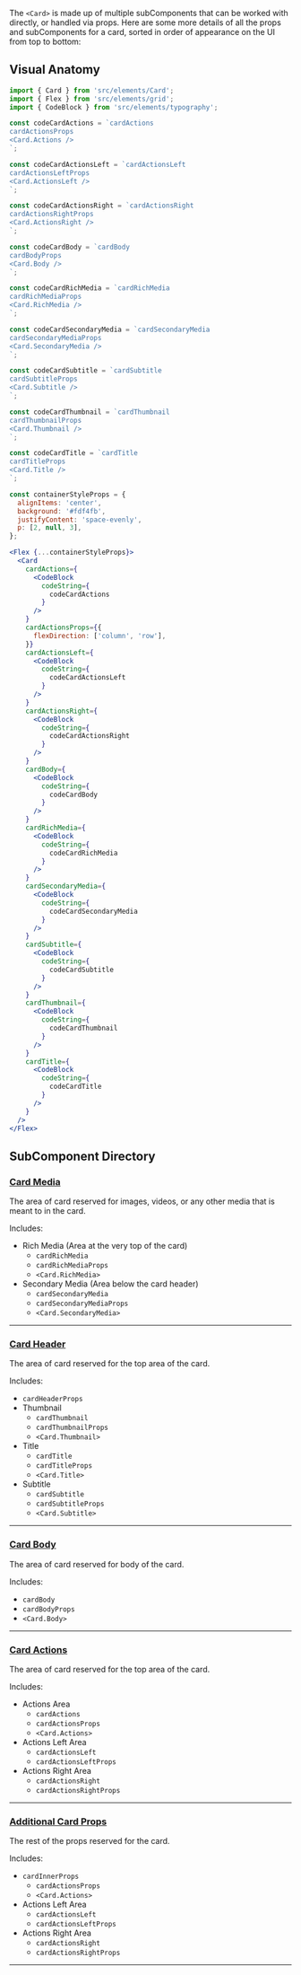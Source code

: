 The `<Card>` is made up of multiple subComponents that can be worked with directly, or handled via props.  Here are some more details of all the props and subComponents for a card, sorted in order of appearance on the UI from top to bottom:

## Visual Anatomy

```jsx in Markdown
import { Card } from 'src/elements/Card';
import { Flex } from 'src/elements/grid';
import { CodeBlock } from 'src/elements/typography';

const codeCardActions = `cardActions
cardActionsProps
<Card.Actions />
`;

const codeCardActionsLeft = `cardActionsLeft
cardActionsLeftProps
<Card.ActionsLeft />
`;

const codeCardActionsRight = `cardActionsRight
cardActionsRightProps
<Card.ActionsRight />
`;

const codeCardBody = `cardBody
cardBodyProps
<Card.Body />
`;

const codeCardRichMedia = `cardRichMedia
cardRichMediaProps
<Card.RichMedia />
`;

const codeCardSecondaryMedia = `cardSecondaryMedia
cardSecondaryMediaProps
<Card.SecondaryMedia />
`;

const codeCardSubtitle = `cardSubtitle
cardSubtitleProps
<Card.Subtitle />
`;

const codeCardThumbnail = `cardThumbnail
cardThumbnailProps
<Card.Thumbnail />
`;

const codeCardTitle = `cardTitle
cardTitleProps
<Card.Title />
`;

const containerStyleProps = {
  alignItems: 'center',
  background: '#fdf4fb',
  justifyContent: 'space-evenly',
  p: [2, null, 3],
};

<Flex {...containerStyleProps}>
  <Card
    cardActions={
      <CodeBlock
        codeString={
          codeCardActions
        }
      />
    }
    cardActionsProps={{
      flexDirection: ['column', 'row'],
    }}
    cardActionsLeft={
      <CodeBlock
        codeString={
          codeCardActionsLeft
        }
      />
    }
    cardActionsRight={
      <CodeBlock
        codeString={
          codeCardActionsRight
        }
      />
    }
    cardBody={
      <CodeBlock
        codeString={
          codeCardBody
        }
      />
    }
    cardRichMedia={
      <CodeBlock
        codeString={
          codeCardRichMedia
        }
      />
    }
    cardSecondaryMedia={
      <CodeBlock
        codeString={
          codeCardSecondaryMedia
        }
      />
    }
    cardSubtitle={
      <CodeBlock
        codeString={
          codeCardSubtitle
        }
      />
    }
    cardThumbnail={
      <CodeBlock
        codeString={
          codeCardThumbnail
        }
      />
    }
    cardTitle={
      <CodeBlock
        codeString={
          codeCardTitle
        }
      />
    }
  />
</Flex>

```

## SubComponent Directory

### [Card Media](#/Card/Subcomponents/Card%20Media)

The area of card reserved for images, videos, or any other media that is meant to in the card.

Includes:

* Rich Media (Area at the very top of the card)
  * `cardRichMedia`
  * `cardRichMediaProps`
  * `<Card.RichMedia>`
* Secondary Media (Area below the card header)
  * `cardSecondaryMedia`
  * `cardSecondaryMediaProps`
  * `<Card.SecondaryMedia>`

***

### [Card Header](#/Card/Subcomponents/Card%20Header)

The area of card reserved for the top area of the card.

Includes:

* `cardHeaderProps`
* Thumbnail
  * `cardThumbnail`
  * `cardThumbnailProps`
  * `<Card.Thumbnail>`
* Title
  * `cardTitle`
  * `cardTitleProps`
  * `<Card.Title>`
* Subtitle
  * `cardSubtitle`
  * `cardSubtitleProps`
  * `<Card.Subtitle>`

***

### [Card Body](#/Card/Subcomponents/Card%20Body)

The area of card reserved for body of the card.

Includes:

* `cardBody`
* `cardBodyProps`
* `<Card.Body>`

***

### [Card Actions](#/Card/Subcomponents/Card%20Actions)

The area of card reserved for the top area of the card.

Includes:

* Actions Area
  * `cardActions`
  * `cardActionsProps`
  * `<Card.Actions>`
* Actions Left Area
  * `cardActionsLeft`
  * `cardActionsLeftProps`
* Actions Right Area
  * `cardActionsRight`
  * `cardActionsRightProps`

***

### [Additional Card Props](#/Card/Subcomponents/Additional%20Card%20Props)

The rest of the props reserved for the card.

Includes:

* `cardInnerProps`
  * `cardActionsProps`
  * `<Card.Actions>`
* Actions Left Area
  * `cardActionsLeft`
  * `cardActionsLeftProps`
* Actions Right Area
  * `cardActionsRight`
  * `cardActionsRightProps`

***
